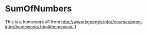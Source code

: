 # SumOfNumbers
This is a homework #1 from http://www.kgeorgiy.info//courses/prog-intro/homeworks.html#homework-1
